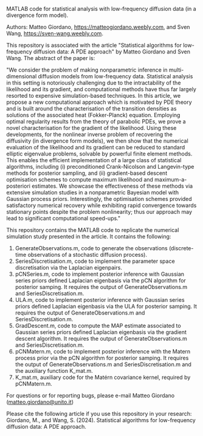 MATLAB code for statistical analysis with low-frequency diffusion data (in a divergence form model).

Authors: Matteo Giordano, https://matteogiordano.weebly.com, and Sven Wang, https://sven-wang.weebly.com.

This repository is associated with the article "Statistical algorithms for low-frequency diffusion data: A PDE approach" by Matteo Giordano and Sven Wang. The abstract of the paper is:

"We consider the problem of making nonparametric inference in multi-dimensional diffusion models from low-frequency data. Statistical analysis in this setting is notoriously challenging due to the intractability of the likelihood and its gradient, and computational methods have thus far largely resorted to expensive simulation-based techniques. In this article, we propose a new computational approach which is motivated by PDE theory and is built around the characterisation of the transition densities as solutions of the associated heat (Fokker-Planck) equation. Employing optimal regularity results from the theory of parabolic PDEs, we prove a novel characterisation for the gradient of the likelihood. Using these developments, for the nonlinear inverse problem of recovering the diffusivity (in divergence form models), we then show that the numerical evaluation of the likelihood and its gradient can be reduced to standard elliptic eigenvalue problems, solvable by powerful finite element methods. This enables the efficient implementation of a large class of statistical algorithms, including (i) preconditioned Crank-Nicolson and Langevin-type methods for posterior sampling, and (ii) gradient-based descent optimisation schemes to compute maximum likelihood and maximum-a-posteriori estimates. We showcase the effectiveness of these methods via extensive simulation studies in a nonparametric Bayesian model with Gaussian process priors. Interestingly, the optimisation schemes provided satisfactory  numerical recovery while exhibiting rapid convergence towards stationary points  despite the problem nonlinearity; thus our approach may lead to significant computational speed-ups."

This repository contains the MATLAB code to replicate the numerical simulation study presented in the article. It contains the following:

1. GenerateObservations.m, code to generate the observations (discrete-time observations of a stochastic diffusion process).
2. SeriesDiscretisation.m, code to implement the parameter space discretisation via the Laplacian eigenpairs.
3. pCNSeries.m, code to implement posterior inference with Gaussian series priors defined Laplacian eigenbasis via the pCN algorithm for posterior samping. It requires the output of GenerateObservations.m and SeriesDiscretisation.m.
4. ULA.m, code to implement posterior inference with Gaussian series priors defined Laplacian eigenbasis via the ULA for posterior samping. It requires the output of GenerateObservations.m and SeriesDiscretisation.m.
5. GradDescent.m, code to compute the MAP estimate associated to Gaussian series priors defined Laplacian eigenbasis via the gradient descent algorithm. It requires the output of GenerateObservations.m and SeriesDiscretisation.m.
6. pCNMatern.m, code to implement posterior inference with the Matern process prior via the pCN algorithm for posterior samping. It requires the output of GenerateObservations.m and SeriesDiscretisation.m and the auxiliary function K_mat.m.
7. K_mat.m, auxiliary code for the Matérn covariance kernel, required by pCNMatern.m.

For questions or for reporting bugs, please e-mail Matteo Giordano (matteo.giordano@unito.it)

Please cite the following article if you use this repository in your research: Giordano, M., and Wang, S. (2024). Statistical algorithms for low-frequency diffusion data: A PDE approach.
